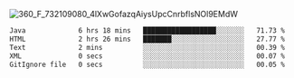 ![360_F_732109080_4lXwGofazqAiysUpcCnrbflsNOl9EMdW](https://github.com/user-attachments/assets/e39d4b74-87d6-4547-a0e5-a6fb31b55e4c)

 <!--START_SECTION:waka-->

```txt
Java             6 hrs 18 mins   ██████████████████░░░░░░░   71.73 %
HTML             2 hrs 26 mins   ███████░░░░░░░░░░░░░░░░░░   27.77 %
Text             2 mins          ░░░░░░░░░░░░░░░░░░░░░░░░░   00.39 %
XML              0 secs          ░░░░░░░░░░░░░░░░░░░░░░░░░   00.07 %
GitIgnore file   0 secs          ░░░░░░░░░░░░░░░░░░░░░░░░░   00.05 %
```

<!--END_SECTION:waka-->
